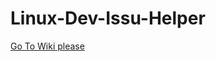 # Linux-Dev-Issu-Helper
[Go To Wiki please](https://github.com/facebamm/Linux-Dev-Issu-Helper/wiki)

